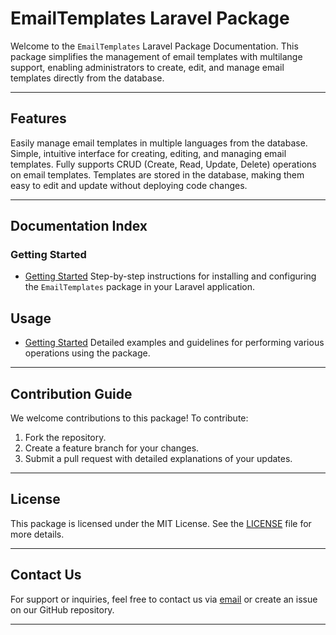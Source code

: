 # EmailTemplates Laravel Package

Welcome to the `EmailTemplates` Laravel Package Documentation. This package simplifies the management of email templates with multilange support, enabling administrators to create, edit, and manage email templates directly from the database.    

---

## Features
Easily manage email templates in multiple languages from the database.
Simple, intuitive interface for creating, editing, and managing email templates.
Fully supports CRUD (Create, Read, Update, Delete) operations on email templates.
Templates are stored in the database, making them easy to edit and update without deploying code changes.

---

## Documentation Index
### Getting Started

- [Getting Started](docs/getting-started.md)
Step-by-step instructions for installing and configuring the `EmailTemplates` package in your Laravel application.

## Usage
- [Getting Started](docs/usage.md)
Detailed examples and guidelines for performing various operations using the package.

---

## Contribution Guide

We welcome contributions to this package! To contribute:

1. Fork the repository.
2. Create a feature branch for your changes.
3. Submit a pull request with detailed explanations of your updates.

---

## License
This package is licensed under the MIT License. See the [LICENSE](LICENSE.md) file for more details.

---

## Contact Us
For support or inquiries, feel free to contact us via [email](mailto:support@codersgarden.com) or create an issue on our GitHub repository.

---